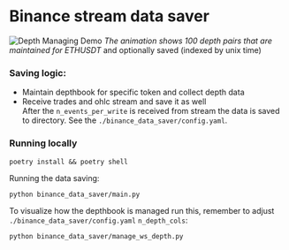 # Binance stream data saver

![Depth Managing Demo](assets/depth_managing_demo.gif)
*The animation shows 100 depth pairs that are maintained for ETHUSDT* and optionally saved (indexed by unix time)

### Saving logic:
- Maintain depthbook for specific token and collect depth data
- Receive trades and ohlc stream and save it as well  
After the `n_events_per_write` is received from stream the data is saved to directory. See the `./binance_data_saver/config.yaml`.

### Running locally
```
poetry install && poetry shell
```
Running the data saving:

````
python binance_data_saver/main.py
````
To visualize how the depthbook is managed run this, remember to adjust `./binance_data_saver/config.yaml` `n_depth_cols`:
```
python binance_data_saver/manage_ws_depth.py
```
